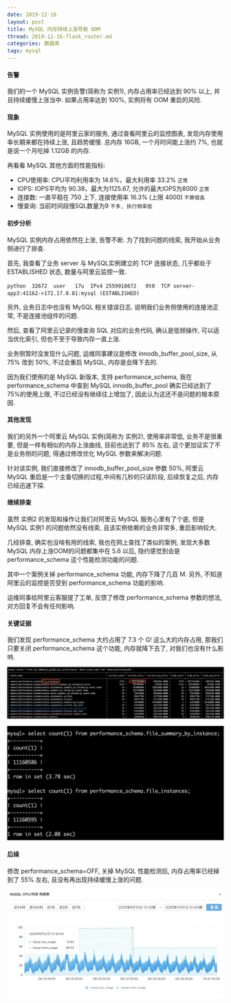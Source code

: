 ```yaml
---
date: 2019-12-16
layout: post
title: MySQL 内存持续上涨导致 OOM
thread: 2019-12-16-flask_router.md
categories: 数据库
tags: mysql
---
```


#### 告警

我们的一个 MySQL 实例告警(简称为 实例1), 内存占用率已经达到 90% 以上, 并且持续缓慢上涨当中. 如果占用率达到 100%, 实例将有 OOM 重启的风险.

#### 现象

MySQL 实例使用的是阿里云家的服务, 通过查看阿里云的监控图表, 发现内存使用率长期来都在持续上涨, 且趋势缓慢.
总内存 16GB, 一个月时间能上涨约 7%, 也就是说一个月吃掉 1.12GB 的内存.

再看看 MySQL 其他方面的性能指标:

- CPU使用率: CPU平均利用率为 14.6%，最大利用率 33.2% `正常`
- IOPS: IOPS平均为 90.38，最大为1125.67, 允许的最大IOPS为8000 `正常`
- 连接数: 一直平稳在 750 上下, 连接使用率 16.3% (上限 4000)  `不算很高`
- 慢查询: 当前时间段慢SQL数量为9 `不多, 执行频率低`

#### 初步分析

MySQL 实例内存占用依然在上涨, 告警不断. 为了找到问题的线索, 我开始从业务侧进行了排查.

首先, 我查看了业务 server 与 MySQL实例建立的 TCP 连接状态, 几乎都处于 ESTABLISHED 状态, 数量与阿里云监控一致.

`python  32672  user   17u  IPv4 2559918672   0t0  TCP server-app3:41162->172.17.0.81:mysql (ESTABLISHED)`

另外, 业务日志中也没有 MySQL 相关错误日志. 说明我们业务侧使用的连接池正常, 不是连接池组件的问题.

然后, 查看了阿里云记录的慢查询 SQL 对应的业务代码, 确认是低频操作, 可以适当优化索引, 但也不至于导致内存一直上涨.

业务侧暂时没发现什么问题, 运维同事建议是修改 innodb_buffer_pool_size, 从 75% 改到 50%, 不过会重启 MySQL, 内存是会降下去的.

因为我们使用的是 MySQL 新版本, 支持 performance_schema, 我在 performance_schema 中查到 MySQL innodb_buffer_pool 确实已经达到了 75%的使用上限, 不过已经没有继续往上增加了, 因此认为这还不是问题的根本原因.


#### 其他发现

我们的另外一个阿里云 MySQL 实例(简称为 实例2), 使用率非常低, 业务不是很重要, 但是一样有相似的内存上涨曲线, 目前也达到了 85% 左右, 这个更加证实了不是业务侧的问题, 得通过修改优化 MySQL 参数来解决问题. 

针对该实例, 我们直接修改了 innodb_buffer_pool_size 参数 50%, 阿里云 MySQL 重启是一个主备切换的过程,中间有几秒的只读阶段, 后续恢复之后, 内存已经迅速下探.


#### 继续排查

虽然 实例2 的发现和操作让我们对阿里云 MySQL 服务心里有了个底, 但是 MySQL 实例1 的问题依然没有线索, 且该实例依赖的业务非常多, 重启影响较大.

几经排查, 确实也没啥有用的线索, 我也在网上查找了类似的案例, 发现大多数 MySQL 内存上涨OOM的问题都集中在 5.6 以后, 隐约感觉到会是 performance_schema 这个性能检测功能的问题. 

其中一个案例关掉 performance_schema 功能, 内存下降了几百 M. 另外, 不知道阿里云的监控是否受到 performance_schema 功能的影响.

运维同事给阿里云客服提了工单, 反馈了修改 performance_schema 参数的想法, 对方回复不会有任何影响.


#### 关键证据

我们发现 performance_schema 大约占用了 7.3 个 G! 这么大的内存占用, 那我们只要关闭 performance_schema 这个功能, 内存就降下去了, 对我们也没有什么影响.

![](/assets/images/mysql_global_memory.png)

![](/assets/images/mysql_perfomance_count.png)

#### 后续

修改 performance_schema=OFF, 关掉 MySQL 性能检测后, 内存占用率已经掉到了 55% 左右, 且没有再出现持续缓慢上涨的问题.

![](/assets/images/mysql_high_memory_rate.jpg)